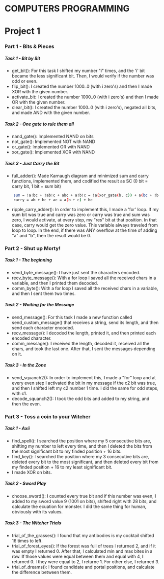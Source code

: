 # COMPUTERS PROGRAMMING
# Project 1
### Part 1 - Bits & Pieces

##### Task 1 - Bit by Bit
* get_bit(): For this task I shifted my number "i" times, and the 'i' bit became the less significant bit. Then, I would verify if the number was odd or even.
* flip_bit(): I created the number 1000..0 (with i zero's) and then I made XOR with the given number.
* activate_bit: I created the number 1000..0 (with i zero's) and then I made OR with the given number.
* clear_bit(): I created the number 1000..0 (with i zero's), negated all bits, and made AND with the given number.

##### Task 2 - One gate to rule them all
* nand_gate(): Implemented NAND on bits
* not_gate(): Implemented NOT with NAND
* or_gate(): Implemented OR with NAND
* xor_gate(): Implemented XOR with NAND

##### Task 3 - Just Carry the Bit
* full_adder(): Made Karnaugh diagram and minimized sum and carry functions, implemented them, and codified the result as SC (0 bit = carry bit, 1 bit = sum bit)
```sh
    sum = !a!bc + !ab!c + abc + a!b!c = !a(xor_gate(b, c)) + a(bc + !b!c)
    carry = ab + bc + ac = a(b + c) + bc
```
* ripple_carry_adder(): In order to implement this, I made a 'for' loop. If my sum bit was true and carry was zero or carry was true and sum was zero, I would activate, at every step, my "res" bit at that position. In that case, carry would get the zero value. This variable always traveled from loop to loop. In the end, if there was ANY overflow at the time of adding "a" and "b", then the result would be 0.


### Part 2 - Shut up Morty!

##### Task 1 - The beginning
* send_byte_message(): I  have just sent the characters encoded.
* recv_byte_message(): With a for loop I saved all the received chars in a variable, and then I printed them decoded.
* comm_byte(): With a for loop I saved all the received chars in a variable, and then I sent them two times.

##### Task 2 - Waiting for the Message
* send_message(): For this task I made a new function called send_custom_message() that receives a string, send its length, and then send each character encoded.
* recv_message(): I decoded the length, printed it, and then printed each encoded character.
* comm_message(): I received the length, decoded it, received all the chars, and took the last one. After that, I sent the messages depending on it.

##### Task 3 - In the Zone
* send_squanch2(): In order to implement this, I made a "for" loop and at every even step I activated the bit in my message if the c2 bit was true, and then I shifted left my c2 number 1 time. I did the same for odd steps, with c1.
* decode_squanch2(): I took the odd bits and added to my string, and then the even.

### Part 3 - Toss a coin to your Witcher

##### Task 1 - Axii
* find_spell(): I searched the position where my 5 consecutive bits are, shifting my number to left every time, and then I deleted the bits from the most significant bit to my finded position + 16 bits.
* find_key(): I searched the position where my 3 consecutive bits are, deleted every bit to the most significant, and then deleted every bit from my finded position + 16 to my least significant bit.
* I made XOR on bits.
##### Task 2 - Sword Play
* choose_sword(): I counted every true bit and if this number was even, I added to my sword value 9 (1001 on bits), shifted right with 28 bits, and calculate the ecuation for monster. I did the same thing for human, obviously with its values.
##### Task 3 - The Witcher Trials
* trial_of_the_grasses(): I found that my antibodies is my cocktail shifted 16 times to left.
* trial_of_forest_eyes(): If the forest was full of trees I returned 2, and if it was empty I returned 0. After that, I calculated min and max bites in a row. If those values were equal between them and equal with 4, I returned 0. I they were equal to 2, I returne 1. For other else, I returned 3.
* trial_of_dreams(): I found candidate and portal positions, and calculate the difference between them.
